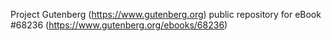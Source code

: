 Project Gutenberg (https://www.gutenberg.org) public repository for
eBook #68236 (https://www.gutenberg.org/ebooks/68236)
